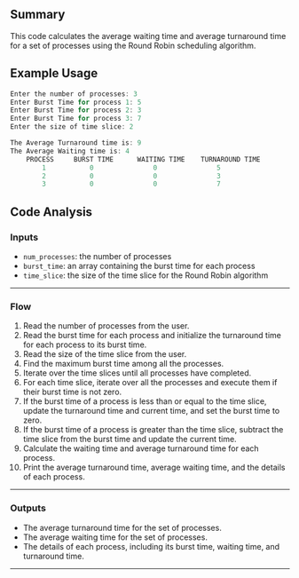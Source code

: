 ## Summary
This code calculates the average waiting time and average turnaround time for a set of processes using the Round Robin scheduling algorithm.

## Example Usage
```cpp
Enter the number of processes: 3
Enter Burst Time for process 1: 5
Enter Burst Time for process 2: 3
Enter Burst Time for process 3: 7
Enter the size of time slice: 2

The Average Turnaround time is: 9
The Average Waiting time is: 4
    PROCESS     BURST TIME      WAITING TIME    TURNAROUND TIME
        1           0               0               5
        2           0               0               3
        3           0               0               7
```

## Code Analysis
### Inputs
- `num_processes`: the number of processes
- `burst_time`: an array containing the burst time for each process
- `time_slice`: the size of the time slice for the Round Robin algorithm
___
### Flow
1. Read the number of processes from the user.
2. Read the burst time for each process and initialize the turnaround time for each process to its burst time.
3. Read the size of the time slice from the user.
4. Find the maximum burst time among all the processes.
5. Iterate over the time slices until all processes have completed.
6. For each time slice, iterate over all the processes and execute them if their burst time is not zero.
7. If the burst time of a process is less than or equal to the time slice, update the turnaround time and current time, and set the burst time to zero.
8. If the burst time of a process is greater than the time slice, subtract the time slice from the burst time and update the current time.
9. Calculate the waiting time and average turnaround time for each process.
10. Print the average turnaround time, average waiting time, and the details of each process.
___
### Outputs
- The average turnaround time for the set of processes.
- The average waiting time for the set of processes.
- The details of each process, including its burst time, waiting time, and turnaround time.
___
